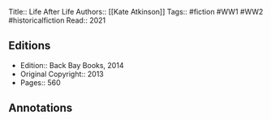 Title:: Life After Life
Authors:: [[Kate Atkinson]]
Tags:: #fiction #WW1 #WW2 #historicalfiction 
Read:: 2021

## Editions
- Edition:: Back Bay Books, 2014
- Original Copyright:: 2013
- Pages:: 560

## Annotations
